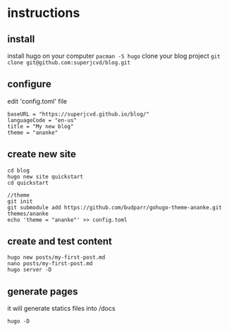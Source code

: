 # instructions

## install
install hugo on your computer
`pacman -S hugo`
clone your blog project
`git clone git@github.com:superjcvd/blog.git`

## configure
edit 'config.toml' file
```
baseURL = "https://superjcvd.github.io/blog/"
languageCode = "en-us"
title = "My new blog"
theme = "ananke"
```

## create new site
```
cd blog
hugo new site quickstart
cd quickstart

//theme
git init
git submodule add https://github.com/budparr/gohugo-theme-ananke.git themes/ananke
echo 'theme = "ananke"' >> config.toml
```

## create and test content
```
hugo new posts/my-first-post.md
nano posts/my-first-post.md
hugo server -D
```

## generate pages
it will generate statics files into /docs
```
hugo -D
```

